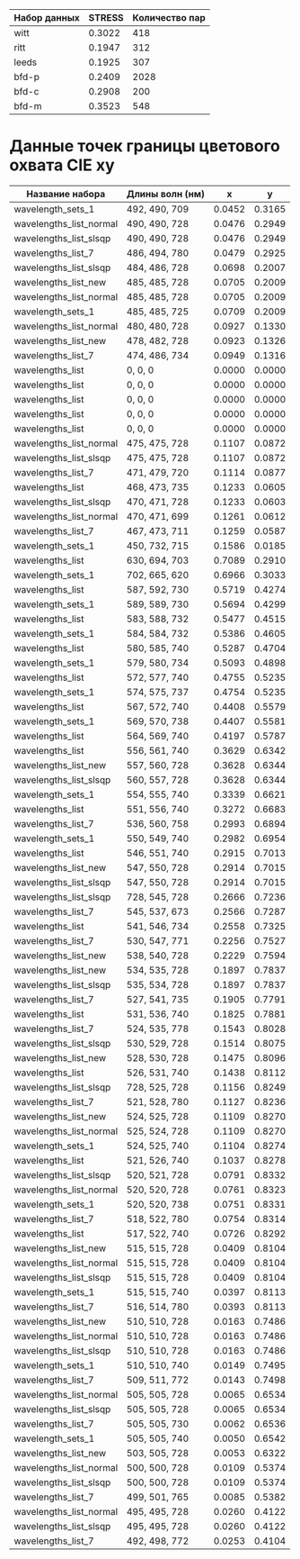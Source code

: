 | Набор данных | STRESS  | Количество пар |
|--------------|---------|----------------|
| witt         | 0.3022  | 418            |
| ritt         | 0.1947  | 312            |
| leeds        | 0.1925  | 307            |
| bfd-p        | 0.2409  | 2028           |
| bfd-c        | 0.2908  | 200            |
| bfd-m        | 0.3523  | 548            |
# Данные точек границы цветового охвата CIE xy

| Название набора         | Длины волн (нм) | x       | y       |
|-------------------------|-----------------|---------|---------|
| wavelength_sets_1       | 492, 490, 709   | 0.0452  | 0.3165  |
| wavelengths_list_normal | 490, 490, 728   | 0.0476  | 0.2949  |
| wavelengths_list_slsqp  | 490, 490, 728   | 0.0476  | 0.2949  |
| wavelengths_list_7      | 486, 494, 780   | 0.0479  | 0.2925  |
| wavelengths_list_slsqp  | 484, 486, 728   | 0.0698  | 0.2007  |
| wavelengths_list_new    | 485, 485, 728   | 0.0705  | 0.2009  |
| wavelengths_list_normal | 485, 485, 728   | 0.0705  | 0.2009  |
| wavelength_sets_1       | 485, 485, 725   | 0.0709  | 0.2009  |
| wavelengths_list_normal | 480, 480, 728   | 0.0927  | 0.1330  |
| wavelengths_list_new    | 478, 482, 728   | 0.0923  | 0.1326  |
| wavelengths_list_7      | 474, 486, 734   | 0.0949  | 0.1316  |
| wavelengths_list        | 0, 0, 0         | 0.0000  | 0.0000  |
| wavelengths_list        | 0, 0, 0         | 0.0000  | 0.0000  |
| wavelengths_list        | 0, 0, 0         | 0.0000  | 0.0000  |
| wavelengths_list        | 0, 0, 0         | 0.0000  | 0.0000  |
| wavelengths_list        | 0, 0, 0         | 0.0000  | 0.0000  |
| wavelengths_list_normal | 475, 475, 728   | 0.1107  | 0.0872  |
| wavelengths_list_slsqp  | 475, 475, 728   | 0.1107  | 0.0872  |
| wavelengths_list_7      | 471, 479, 720   | 0.1114  | 0.0877  |
| wavelengths_list        | 468, 473, 735   | 0.1233  | 0.0605  |
| wavelengths_list_slsqp  | 470, 471, 728   | 0.1233  | 0.0603  |
| wavelengths_list_normal | 470, 471, 699   | 0.1261  | 0.0612  |
| wavelengths_list_7      | 467, 473, 711   | 0.1259  | 0.0587  |
| wavelength_sets_1       | 450, 732, 715   | 0.1586  | 0.0185  |
| wavelengths_list        | 630, 694, 703   | 0.7089  | 0.2910  |
| wavelength_sets_1       | 702, 665, 620   | 0.6966  | 0.3033  |
| wavelengths_list        | 587, 592, 730   | 0.5719  | 0.4274  |
| wavelength_sets_1       | 589, 589, 730   | 0.5694  | 0.4299  |
| wavelengths_list        | 583, 588, 732   | 0.5477  | 0.4515  |
| wavelength_sets_1       | 584, 584, 732   | 0.5386  | 0.4605  |
| wavelengths_list        | 580, 585, 740   | 0.5287  | 0.4704  |
| wavelength_sets_1       | 579, 580, 734   | 0.5093  | 0.4898  |
| wavelengths_list        | 572, 577, 740   | 0.4755  | 0.5235  |
| wavelength_sets_1       | 574, 575, 737   | 0.4754  | 0.5235  |
| wavelengths_list        | 567, 572, 740   | 0.4408  | 0.5579  |
| wavelength_sets_1       | 569, 570, 738   | 0.4407  | 0.5581  |
| wavelengths_list        | 564, 569, 740   | 0.4197  | 0.5787  |
| wavelengths_list        | 556, 561, 740   | 0.3629  | 0.6342  |
| wavelengths_list_new    | 557, 560, 728   | 0.3628  | 0.6344  |
| wavelengths_list_slsqp  | 560, 557, 728   | 0.3628  | 0.6344  |
| wavelength_sets_1       | 554, 555, 740   | 0.3339  | 0.6621  |
| wavelengths_list        | 551, 556, 740   | 0.3272  | 0.6683  |
| wavelengths_list_7      | 536, 560, 758   | 0.2993  | 0.6894  |
| wavelength_sets_1       | 550, 549, 740   | 0.2982  | 0.6954  |
| wavelengths_list        | 546, 551, 740   | 0.2915  | 0.7013  |
| wavelengths_list_new    | 547, 550, 728   | 0.2914  | 0.7015  |
| wavelengths_list_slsqp  | 547, 550, 728   | 0.2914  | 0.7015  |
| wavelengths_list_slsqp  | 728, 545, 728   | 0.2666  | 0.7236  |
| wavelengths_list_7      | 545, 537, 673   | 0.2566  | 0.7287  |
| wavelengths_list        | 541, 546, 734   | 0.2558  | 0.7325  |
| wavelengths_list_7      | 530, 547, 771   | 0.2256  | 0.7527  |
| wavelengths_list_new    | 538, 540, 728   | 0.2229  | 0.7594  |
| wavelengths_list_new    | 534, 535, 728   | 0.1897  | 0.7837  |
| wavelengths_list_slsqp  | 535, 534, 728   | 0.1897  | 0.7837  |
| wavelengths_list_7      | 527, 541, 735   | 0.1905  | 0.7791  |
| wavelengths_list        | 531, 536, 740   | 0.1825  | 0.7881  |
| wavelengths_list_7      | 524, 535, 778   | 0.1543  | 0.8028  |
| wavelengths_list_slsqp  | 530, 529, 728   | 0.1514  | 0.8075  |
| wavelengths_list_new    | 528, 530, 728   | 0.1475  | 0.8096  |
| wavelengths_list        | 526, 531, 740   | 0.1438  | 0.8112  |
| wavelengths_list_slsqp  | 728, 525, 728   | 0.1156  | 0.8249  |
| wavelengths_list_7      | 521, 528, 780   | 0.1127  | 0.8236  |
| wavelengths_list_new    | 524, 525, 728   | 0.1109  | 0.8270  |
| wavelengths_list_normal | 525, 524, 728   | 0.1109  | 0.8270  |
| wavelength_sets_1       | 524, 525, 740   | 0.1104  | 0.8274  |
| wavelengths_list        | 521, 526, 740   | 0.1037  | 0.8278  |
| wavelengths_list_slsqp  | 520, 521, 728   | 0.0791  | 0.8332  |
| wavelengths_list_normal | 520, 520, 728   | 0.0761  | 0.8323  |
| wavelength_sets_1       | 520, 520, 738   | 0.0751  | 0.8331  |
| wavelengths_list_7      | 518, 522, 780   | 0.0754  | 0.8314  |
| wavelengths_list        | 517, 522, 740   | 0.0726  | 0.8292  |
| wavelengths_list_new    | 515, 515, 728   | 0.0409  | 0.8104  |
| wavelengths_list_normal | 515, 515, 728   | 0.0409  | 0.8104  |
| wavelengths_list_slsqp  | 515, 515, 728   | 0.0409  | 0.8104  |
| wavelength_sets_1       | 515, 515, 740   | 0.0397  | 0.8113  |
| wavelengths_list_7      | 516, 514, 780   | 0.0393  | 0.8113  |
| wavelengths_list_new    | 510, 510, 728   | 0.0163  | 0.7486  |
| wavelengths_list_normal | 510, 510, 728   | 0.0163  | 0.7486  |
| wavelengths_list_slsqp  | 510, 510, 728   | 0.0163  | 0.7486  |
| wavelength_sets_1       | 510, 510, 740   | 0.0149  | 0.7495  |
| wavelengths_list_7      | 509, 511, 772   | 0.0143  | 0.7498  |
| wavelengths_list_normal | 505, 505, 728   | 0.0065  | 0.6534  |
| wavelengths_list_slsqp  | 505, 505, 728   | 0.0065  | 0.6534  |
| wavelengths_list_7      | 505, 505, 730   | 0.0062  | 0.6536  |
| wavelength_sets_1       | 505, 505, 740   | 0.0050  | 0.6542  |
| wavelengths_list_new    | 503, 505, 728   | 0.0053  | 0.6322  |
| wavelengths_list_normal | 500, 500, 728   | 0.0109  | 0.5374  |
| wavelengths_list_slsqp  | 500, 500, 728   | 0.0109  | 0.5374  |
| wavelengths_list_7      | 499, 501, 765   | 0.0085  | 0.5382  |
| wavelengths_list_normal | 495, 495, 728   | 0.0260  | 0.4122  |
| wavelengths_list_slsqp  | 495, 495, 728   | 0.0260  | 0.4122  |
| wavelengths_list_7      | 492, 498, 772   | 0.0253  | 0.4104  |
